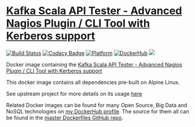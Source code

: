 [Kafka Scala API Tester - Advanced Nagios Plugin / CLI Tool with Kerberos support](https://github.com/HariSekhon/nagios-plugin-kafka)
==================================
[![Build Status](https://travis-ci.org/HariSekhon/nagios-plugin-kafka.svg?branch=master)](https://travis-ci.org/HariSekhon/nagios-plugin-kafka) [![Codacy Badge](https://api.codacy.com/project/badge/Grade/de500bf4f90d401ba5c98ed903c8a612)](https://www.codacy.com/app/harisekhon/nagios-plugin-kafka) [![Platform](https://img.shields.io/badge/platform-Linux%20%7C%20OS%20X-blue.svg)](https://github.com/harisekhon/nagios-plugin-kafka) [![DockerHub](https://img.shields.io/badge/docker-available-blue.svg)](https://hub.docker.com/r/harisekhon/nagios-plugins/) [![](https://images.microbadger.com/badges/image/harisekhon/nagios-plugin-kafka.svg)](http://microbadger.com/#/images/harisekhon/nagios-plugin-kafka)

Docker image containing the [Kafka Scala API Tester - Advanced Nagios Plugin / CLI Tool with Kerberos support](https://github.com/HariSekhon/nagios-plugin-kafka)

This docker image contains all dependencies pre-built on Alpine Linux.

See upstream project for more details on its usage [here](https://github.com/HariSekhon/nagios-plugin-kafka)

Related Docker images can be found for many Open Source, Big Data and NoSQL technologies on [my DockerHub profile](https://hub.docker.com/r/harisekhon). The source for them all can be found in the [master Dockerfiles GitHub repo](https://github.com/HariSekhon/Dockerfiles).
